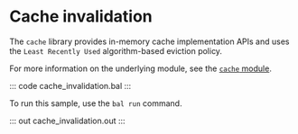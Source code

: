 # Cache invalidation

The `cache` library provides in-memory cache implementation APIs and uses the `Least Recently Used` algorithm-based eviction policy.

For more information on the underlying module, see the [`cache` module](https://lib.ballerina.io/ballerina/cache/latest/).

::: code cache_invalidation.bal :::

To run this sample, use the `bal run` command.

::: out cache_invalidation.out :::

